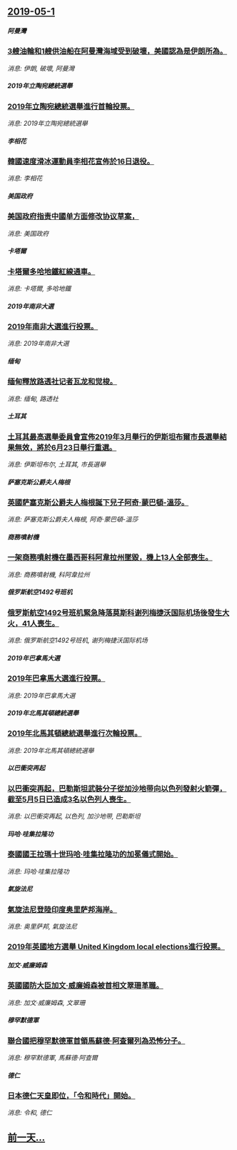 ## [2019-05-1](/news/2019/05/1/index.md)

##### 阿曼灣
### [3艘油輪和1艘供油船在阿曼灣海域受到破壞，美國認為是伊朗所為。 ](/news/2019/05/1/3艘油輪和1艘供油船在阿曼灣海域受到破壞-美國認為是伊朗所為.md)
_消息: 伊朗, 破壞, 阿曼灣_

##### 2019年立陶宛總統選舉
### [2019年立陶宛總統選舉進行首輪投票。 ](/news/2019/05/1/2019年立陶宛總統選舉進行首輪投票.md)
_消息: 2019年立陶宛總統選舉_

##### 李相花
### [韓國速度滑冰運動員李相花宣佈於16日退役。](/news/2019/05/1/韓國速度滑冰運動員李相花宣佈於16日退役.md)
_消息: 李相花_

##### 美国政府
### [美国政府指责中國单方面修改协议草案， ](/news/2019/05/1/美国政府指责中國单方面修改协议草案.md)
_消息: 美国政府_

##### 卡塔爾
### [卡塔爾多哈地鐵紅線通車。 ](/news/2019/05/1/卡塔爾多哈地鐵紅線通車.md)
_消息: 卡塔爾, 多哈地鐵_

##### 2019年南非大選
### [2019年南非大選進行投票。 ](/news/2019/05/1/2019年南非大選進行投票.md)
_消息: 2019年南非大選_

##### 缅甸
### [缅甸釋放路透社记者瓦龙和觉梭。 ](/news/2019/05/1/缅甸釋放路透社记者瓦龙和觉梭.md)
_消息: 缅甸, 路透社_

##### 土耳其
### [土耳其最高選舉委員會宣佈2019年3月舉行的伊斯坦布爾市長選舉結果無效，將於6月23日舉行重選。 ](/news/2019/05/1/土耳其最高選舉委員會宣佈2019年3月舉行的伊斯坦布爾市長選舉結果無效-將於6月23日舉行重選.md)
_消息: 伊斯坦布尔, 土耳其, 市長選舉_

##### 萨塞克斯公爵夫人梅根
### [英國萨塞克斯公爵夫人梅根誕下兒子阿奇·蒙巴頓-溫莎。 ](/news/2019/05/1/英國萨塞克斯公爵夫人梅根誕下兒子阿奇-蒙巴頓-溫莎.md)
_消息: 萨塞克斯公爵夫人梅根, 阿奇·蒙巴頓-溫莎_

##### 商務噴射機
### [一架商務噴射機在墨西哥科阿韋拉州墜毀，機上13人全部喪生。 ](/news/2019/05/1/一架商務噴射機在墨西哥科阿韋拉州墜毀-機上13人全部喪生.md)
_消息: 商務噴射機, 科阿韋拉州_

##### 俄罗斯航空1492号班机
### [俄罗斯航空1492号班机緊急降落莫斯科谢列梅捷沃国际机场後發生大火，41人喪生。 ](/news/2019/05/1/俄罗斯航空1492号班机緊急降落莫斯科谢列梅捷沃国际机场後發生大火-41人喪生.md)
_消息: 俄罗斯航空1492号班机, 谢列梅捷沃国际机场_

##### 2019年巴拿馬大選
### [2019年巴拿馬大選進行投票。 ](/news/2019/05/1/2019年巴拿馬大選進行投票.md)
_消息: 2019年巴拿馬大選_

##### 2019年北馬其頓總統選舉
### [2019年北馬其頓總統選舉進行次輪投票。 ](/news/2019/05/1/2019年北馬其頓總統選舉進行次輪投票.md)
_消息: 2019年北馬其頓總統選舉_

##### 以巴衝突再起
### [以巴衝突再起，巴勒斯坦武裝分子從加沙地带向以色列發射火箭彈，截至5月5日已造成3名以色列人喪生。 ](/news/2019/05/1/以巴衝突再起-巴勒斯坦武裝分子從加沙地带向以色列發射火箭彈-截至5月5日已造成3名以色列人喪生.md)
_消息: 以巴衝突再起, 以色列, 加沙地带, 巴勒斯坦_

##### 玛哈·哇集拉隆功
### [泰國國王拉瑪十世玛哈·哇集拉隆功的加冕儀式開始。 ](/news/2019/05/1/泰國國王拉瑪十世玛哈-哇集拉隆功的加冕儀式開始.md)
_消息: 玛哈·哇集拉隆功_

##### 氣旋法尼
### [氣旋法尼登陸印度奥里萨邦海岸。 ](/news/2019/05/1/氣旋法尼登陸印度奥里萨邦海岸.md)
_消息: 奥里萨邦, 氣旋法尼_

##### 
### [2019年英國地方選舉 United Kingdom local elections進行投票。 ](/news/2019/05/1/2019年英國地方選舉-United-Kingdom-local-elections進行投票.md)
##### 加文·威廉姆森
### [英國國防大臣加文·威廉姆森被首相文翠珊革職。 ](/news/2019/05/1/英國國防大臣加文-威廉姆森被首相文翠珊革職.md)
_消息: 加文·威廉姆森, 文翠珊_

##### 穆罕默德軍
### [聯合國把穆罕默德軍首領馬蘇德·阿查爾列為恐怖分子。 ](/news/2019/05/1/聯合國把穆罕默德軍首領馬蘇德-阿查爾列為恐怖分子.md)
_消息: 穆罕默德軍, 馬蘇德·阿查爾_

##### 德仁
### [日本德仁天皇即位，「令和時代」開始。 ](/news/2019/05/1/日本德仁天皇即位-令和時代-開始.md)
_消息: 令和, 德仁_

## [前一天...](/news/2019/04/30/index.md)

